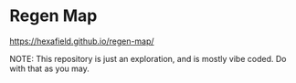 # Regen Map

https://hexafield.github.io/regen-map/

NOTE: This repository is just an exploration, and is mostly vibe coded. Do with that as you may.
